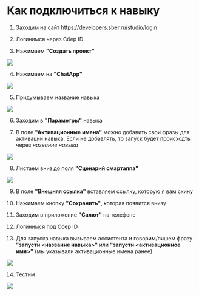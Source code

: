 # Как подключиться к навыку

1. Заходим на сайт https://developers.sber.ru/studio/login

2. Логинимся через Сбер ID

3. Нажимаем **"Создать проект"**

![](/img/1.png)

4. Нажимаем на **"ChatApp"** 

![](/img/2.png)

5. Придумываем название навыка

![](/img/3.png)

6. Заходим в **"Параметры"** навыка

7. В поле **"Активационные имена"** можно добавить свои фразы для активации навыка. Если не добавлять, то запуск будет происходть через _название навыка_

![](/img/3.1.png)

8. Листаем вниз до поля **"Сценарий смартаппа"**

![](/img/4.png)

9. В поле **"Внешняя ссылка"** вставляем ссылку, которую я вам скину

10. Нажимаем кнопку **"Сохранить"**, которая появится внизу

11. Заходим в приложение **"Салют"** на телефоне

12. Логинимся под Сбер ID

13. Для запуска навыка вызываем ассистента и говорим/пишем фразу **"запусти <название навыка>"** или **"запусти <активационное имя>"** (мы указывали активационные имена ранее)

![](/img/5.jpg)

14. Тестим 

![](/img/6.jpg)
